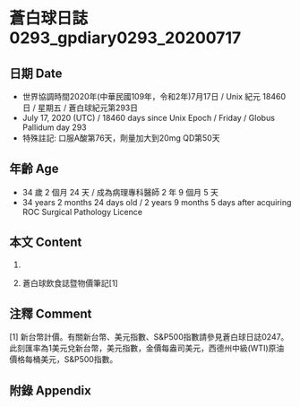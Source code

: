 [_metadata_:encoding]: - "utf-8"
[_metadata_:language]: - "zh-Hant-TW"
[_metadata_:fileformat]: - "markdown"
[_metadata_:MIME_type]: - "text/plain"
[_metadata_:markdown_version]: - "commonmark version 0.29"
[_metadata_:markdown_spec]: - "https://spec.commonmark.org/0.29/"

# 蒼白球日誌0293_gpdiary0293_20200717 #

## 日期 Date ##

* 世界協調時間2020年(中華民國109年，令和2年)7月17日 / Unix 紀元 18460 日 / 星期五 / 蒼白球紀元第293日
* July 17, 2020 (UTC) / 18460 days since Unix Epoch / Friday / Globus Pallidum day 293
* 特殊註記: 口服A酸第76天，劑量加大到20mg QD第50天

## 年齡 Age ##

* 34 歲 2 個月 24 天 / 成為病理專科醫師 2 年 9 個月 5 天
* 34 years 2 months 24 days old / 2 years 9 months 5 days after acquiring ROC Surgical Pathology Licence

## 本文 Content ##

1. 

    
2. 蒼白球飲食誌暨物價筆記[1]

    

## 注釋 Comment ##

[1] 新台幣計價。有關新台幣、美元指數、S&P500指數請參見蒼白球日誌0247。此刻匯率為1美元兌新台幣，美元指數，金價每盎司美元，西德州中級(WTI)原油價格每桶美元，S&P500指數。



## 附錄 Appendix ##

